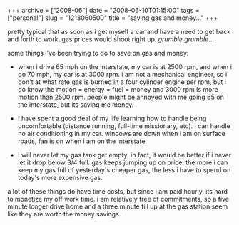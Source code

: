 +++
archive = ["2008-06"]
date = "2008-06-10T01:15:00"
tags = ["personal"]
slug = "1213060500"
title = "saving gas and money..."
+++

pretty typical that as soon as i get myself a car and have a need to get
back and forth to work, gas prices would shoot right up. *grumble
grumble*...

some things i've been trying to do to save on gas and money:

- when i drive 65 mph on the interstate, my car is at 2500 rpm, and when
  i go 70 mph, my car is at 3000 rpm. i am not a mechanical engineer, so
  i don't at what rate gas is burned in a four cylinder engine per rpm,
  but i do know the motion = energy = fuel = money and 3000 rpm is more
  motion than 2500 rpm. people might be annoyed with me going 65 on the
  interstate, but its saving me money.

- i have spent a good deal of my life learning how to handle being
  uncomfortable (distance running, full-time missionary, etc). i can
  handle no air conditioning in my car. windows are down when i am on
  surface roads, fan is on when i am on the interstate. 

- i will never let my gas tank get empty. in fact, it would be better if
  i never let it drop below 3/4 full. gas keeps jumping up on price. the
  more i can keep my gas full of yesterday's cheaper gas, the less i have
  to spend on today's more expensive gas.

a lot of these things do have time costs, but since i am paid hourly, its
hard to monetize my off work time. i am relatively free of commitments, so
a five minute longer drive home and a three minute fill up at the gas
station seem like they are worth the money savings.

